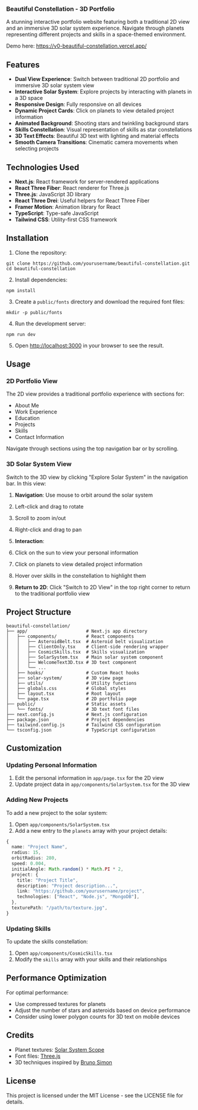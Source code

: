 ### Beautiful Constellation - 3D Portfolio

A stunning interactive portfolio website featuring both a traditional 2D view and an immersive 3D solar system experience. Navigate through planets representing different projects and skills in a space-themed environment.

Demo here: https://v0-beautiful-constellation.vercel.app/



## Features

- **Dual View Experience**: Switch between traditional 2D portfolio and immersive 3D solar system view
- **Interactive Solar System**: Explore projects by interacting with planets in a 3D space
- **Responsive Design**: Fully responsive on all devices
- **Dynamic Project Cards**: Click on planets to view detailed project information
- **Animated Background**: Shooting stars and twinkling background stars
- **Skills Constellation**: Visual representation of skills as star constellations
- **3D Text Effects**: Beautiful 3D text with lighting and material effects
- **Smooth Camera Transitions**: Cinematic camera movements when selecting projects


## Technologies Used

- **Next.js**: React framework for server-rendered applications
- **React Three Fiber**: React renderer for Three.js
- **Three.js**: JavaScript 3D library
- **React Three Drei**: Useful helpers for React Three Fiber
- **Framer Motion**: Animation library for React
- **TypeScript**: Type-safe JavaScript
- **Tailwind CSS**: Utility-first CSS framework


## Installation

1. Clone the repository:

```shellscript
git clone https://github.com/yourusername/beautiful-constellation.git
cd beautiful-constellation
```


2. Install dependencies:

```shellscript
npm install
```


3. Create a `public/fonts` directory and download the required font files:

```shellscript
mkdir -p public/fonts
```



4. Run the development server:

```shellscript
npm run dev
```


5. Open [http://localhost:3000](http://localhost:3000) in your browser to see the result.


## Usage

### 2D Portfolio View

The 2D view provides a traditional portfolio experience with sections for:

- About Me
- Work Experience
- Education
- Projects
- Skills
- Contact Information


Navigate through sections using the top navigation bar or by scrolling.

### 3D Solar System View

Switch to the 3D view by clicking "Explore Solar System" in the navigation bar. In this view:

1. **Navigation**: Use mouse to orbit around the solar system

1. Left-click and drag to rotate
2. Scroll to zoom in/out
3. Right-click and drag to pan



2. **Interaction**:

1. Click on the sun to view your personal information
2. Click on planets to view detailed project information
3. Hover over skills in the constellation to highlight them



3. **Return to 2D**: Click "Switch to 2D View" in the top right corner to return to the traditional portfolio view


## Project Structure

```plaintext
beautiful-constellation/
├── app/                      # Next.js app directory
│   ├── components/           # React components
│   │   ├── AsteroidBelt.tsx  # Asteroid belt visualization
│   │   ├── ClientOnly.tsx    # Client-side rendering wrapper
│   │   ├── CosmicSkills.tsx  # Skills visualization
│   │   ├── SolarSystem.tsx   # Main solar system component
│   │   ├── WelcomeText3D.tsx # 3D text component
│   │   └── ...
│   ├── hooks/                # Custom React hooks
│   ├── solar-system/         # 3D view page
│   ├── utils/                # Utility functions
│   ├── globals.css           # Global styles
│   ├── layout.tsx            # Root layout
│   └── page.tsx              # 2D portfolio page
├── public/                   # Static assets
│   └── fonts/                # 3D text font files
├── next.config.js            # Next.js configuration
├── package.json              # Project dependencies
├── tailwind.config.js        # Tailwind CSS configuration
└── tsconfig.json             # TypeScript configuration
```

## Customization

### Updating Personal Information

1. Edit the personal information in `app/page.tsx` for the 2D view
2. Update project data in `app/components/SolarSystem.tsx` for the 3D view


### Adding New Projects

To add a new project to the solar system:

1. Open `app/components/SolarSystem.tsx`
2. Add a new entry to the `planets` array with your project details:

```typescript
{
  name: "Project Name",
  radius: 15,
  orbitRadius: 280,
  speed: 0.004,
  initialAngle: Math.random() * Math.PI * 2,
  project: {
    title: "Project Title",
    description: "Project description...",
    link: "https://github.com/yourusername/project",
    technologies: ["React", "Node.js", "MongoDB"],
  },
  texturePath: "/path/to/texture.jpg",
}
```




### Updating Skills

To update the skills constellation:

1. Open `app/components/CosmicSkills.tsx`
2. Modify the `skills` array with your skills and their relationships


## Performance Optimization

For optimal performance:

- Use compressed textures for planets
- Adjust the number of stars and asteroids based on device performance
- Consider using lower polygon counts for 3D text on mobile devices


## Credits

- Planet textures: [Solar System Scope](https://www.solarsystemscope.com/textures/)
- Font files: [Three.js](https://github.com/mrdoob/three.js)
- 3D techniques inspired by [Bruno Simon](https://bruno-simon.com/)


## License

This project is licensed under the MIT License - see the LICENSE file for details.
